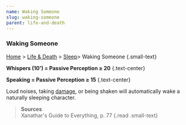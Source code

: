 ```yaml
---
name: Waking Someone
slug: waking-someone
parent: life-and-death
---
```

### Waking Someone
[Home](dm-operations-center) > [Life & Death](life-and-death) > [Sleep](sleep)> Waking Someone {.small-text}

**Whispers (10') = Passive Perception ≥ 20** {.text-center}

**Speaking = Passive Perception ≥ 15** {.text-center}

Loud noises, taking [damage](damage), or being shaken will automatically wake a naturally sleeping character.

> **Sources** <br/>
> Xanathar's Guide to Everything, p. 77
{.read .small-text}